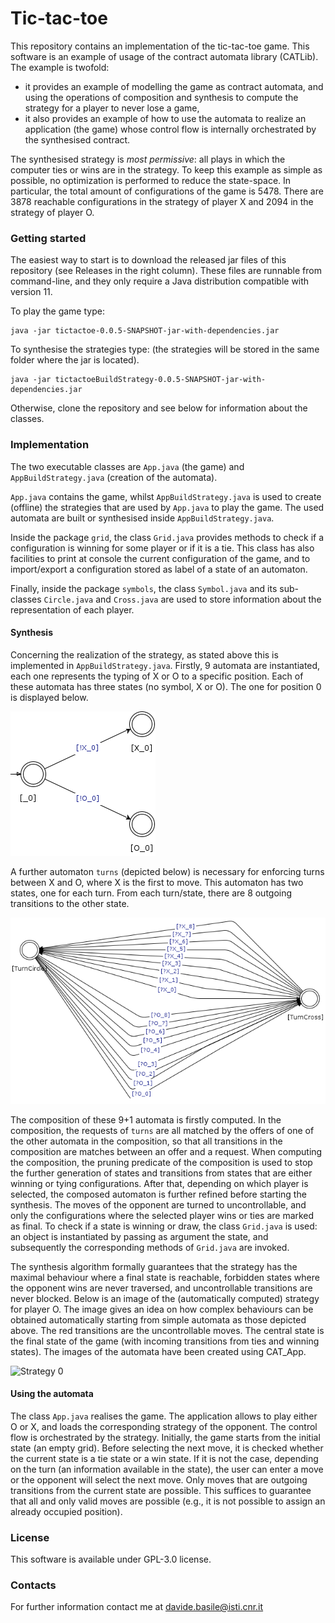 # Tic-tac-toe

This repository contains an implementation of the tic-tac-toe game.
This software is an example of usage of the contract automata library (CATLib). 
The example is twofold: 
<ul>
<li> it provides an example of modelling the game as contract automata, and using the operations of composition and synthesis to compute 
the strategy for a player to never lose a game,</li>
<li> it also provides an example of how to use the automata to realize an application (the game) whose control flow is internally orchestrated by the synthesised 
contract.</li>
</ul>

The synthesised strategy is <em>most permissive</em>: all plays in which the computer ties or wins are 
in the strategy. 
To keep this example as simple as possible, no optimization is performed to reduce the state-space.
In particular, the total amount of configurations of the game is 5478. 
There are 3878 reachable configurations in the strategy of player X and 2094 in the strategy of player O.

### Getting started

The easiest way to start is to download the released jar files of this repository (see Releases in the right column). 
These files are runnable from command-line, and  they only require a Java distribution compatible with version 11.

To play the game type:
```console
java -jar tictactoe-0.0.5-SNAPSHOT-jar-with-dependencies.jar
```

To synthesise the strategies type: (the strategies will be stored in the same folder where the jar is located).
```console
java -jar tictactoeBuildStrategy-0.0.5-SNAPSHOT-jar-with-dependencies.jar
```

Otherwise, clone the repository and see below for information about the classes.

### Implementation

The two executable classes are `App.java` (the game) and `AppBuildStrategy.java` (creation of the automata).

`App.java` contains the game, whilst  `AppBuildStrategy.java` is used to create (offline) the strategies that 
are used by `App.java` to play the game. The used automata are built or synthesised inside `AppBuildStrategy.java`.

Inside the package `grid`, the class `Grid.java` provides methods to check if a configuration is winning for some player or if it is a tie. 
This class has also facilities to print at console the current configuration of the game, and to import/export 
a configuration stored as label of a state of an automaton.

Finally, inside the package `symbols`, the class `Symbol.java` and its sub-classes `Circle.java` and `Cross.java` are used to store 
information about the representation of each player.

#### Synthesis 

Concerning the realization of the strategy, as stated above this is implemented in `AppBuildStrategy.java`.
Firstly, 9 automata are instantiated, each one represents the typing of X or O to a specific position. 
Each of these automata has three states (no symbol, X or O). The one for position 0 is displayed below.

![Position zero](src/main/resources/move_0.png)

A further automaton `turns` (depicted below) is necessary for enforcing turns between X and O, where X is the first to move.
This automaton has two states, one for each turn. 
From each turn/state, there are 8 outgoing transitions to the other state.

![Turns](src/main/resources/turns.png)

The composition of these 9+1 automata is firstly computed. 
In the composition, the requests of `turns` are all matched by the offers of one of the other 
automata in the composition, so that all transitions in the composition are matches between an offer and a request. 
When computing the composition, the pruning predicate of the composition is used to stop the further generation 
of states and transitions from states that are either winning or tying configurations.
After that, depending on which player is selected, the composed automaton is further refined before 
starting the synthesis. 
The moves of the opponent are turned to uncontrollable,  and only the configurations where the selected player wins or ties are marked as final. 
To check if a state is winning or draw, the class `Grid.java` is used: an object is instantiated by passing as argument the state, and subsequently the corresponding methods of `Grid.java` are invoked.

The synthesis algorithm formally guarantees that the strategy has the maximal behaviour where a final state is reachable, forbidden states where the opponent wins are 
never traversed, and uncontrollable transitions are never blocked. 
Below is an image of the (automatically computed) strategy for player O. 
The image gives an idea on how complex behaviours can be obtained automatically starting from simple automata as those depicted above. 
The red transitions are the uncontrollable moves. The central state is the final state of the game (with incoming transitions from ties and winning states).
The images of the automata have been created using CAT_App.

![Strategy 0](src/main/resources/strategyO.png)

#### Using the automata

The class `App.java` realises the game. 
The application allows to play either O or X, and loads the corresponding strategy of the opponent. 
The control flow is orchestrated by the strategy. 
Initially, the game starts from the initial state (an empty grid). 
Before selecting the next move, it is checked whether the current state is a tie state or a win state.
If it is not the case, depending on the turn (an information available in the state), the user can enter a move  
or the opponent will select the next move. 
Only moves that are outgoing transitions from the current state are possible. 
This suffices to guarantee that all and only valid moves are possible (e.g., it is not possible to assign  an already occupied position).


### License

This software is available under GPL-3.0 license.


### Contacts

For further information contact me at davide.basile@isti.cnr.it
